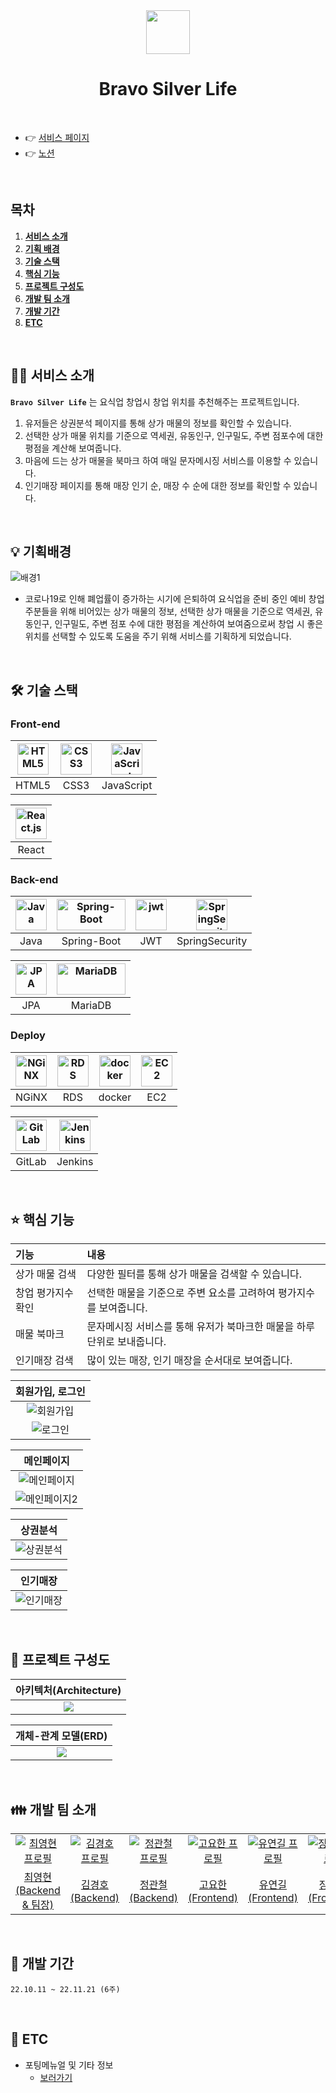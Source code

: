 <div align="center">
<img src ="https://user-images.githubusercontent.com/97828427/201554716-a973cd63-6fc1-41c2-9ce1-48a5b9505d8a.png" width=70/>
  <h1>Bravo Silver Life</h1>
  <br/>
</div>

- 👉 [서비스 페이지](https://k7c208.p.ssafy.io)
- 👉 [노션](https://www.notion.so/SSAFY-f54ede87080f401faf3d9c3846ffca93)
<!-- - 👉 [시연영상]() -->

<br />

## 목차

1. [**서비스 소개**](#🤷‍♂️-서비스-소개)
1. [**기획 배경**](#💡-기획배경)
1. [**기술 스택**](#🛠-기술-스택)
1. [**핵심 기능**](#⭐-핵심-기능)
1. [**프로젝트 구성도**](#📂-프로젝트-구성도)
1. [**개발 팀 소개**](#👪-개발-팀-소개)
1. [**개발 기간**](#📅-개발-기간)
1. [**ETC**](#🎸-etc)

<br />

<div id="1"></div>

## 🤷‍♂️ 서비스 소개

**`Bravo Silver Life`** 는 요식업 창업시 창업 위치를 추천해주는 프로젝트입니다.

1. 유저들은 상권분석 페이지를 통해 상가 매물의 정보를 확인할 수 있습니다.
2. 선택한 상가 매물 위치를 기준으로 역세권, 유동인구, 인구밀도, 주변 점포수에 대한 평점을 계산해 보여줍니다.
3. 마음에 드는 상가 매물을 북마크 하여 매일 문자메시징 서비스를 이용할 수 있습니다.
4. 인기매장 페이지를 통해 매장 인기 순, 매장 수 순에 대한 정보를 확인할 수 있습니다.

<br />

<div id="2"></div>

## 💡 기획배경

![배경1](https://user-images.githubusercontent.com/97828427/201811672-e71126dc-528d-495d-995c-78936cb9d106.png)

- 코로나19로 인해 폐업률이 증가하는 시기에 은퇴하여 요식업을 준비 중인 예비 창업주분들을 위해 비어있는 상가 매물의 정보, 선택한 상가 매물을 기준으로 역세권, 유동인구, 인구밀도, 주변 점포 수에 대한 평점을 계산하여 보여줌으로써 창업 시 좋은 위치를 선택할 수 있도록 도움을 주기 위해 서비스를 기획하게 되었습니다.

<br />

<div id="3"></div>

## 🛠 기술 스택

### **Front-end**

| <img src="https://profilinator.rishav.dev/skills-assets/html5-original-wordmark.svg" alt="HTML5" width="50px" height="50px" /> | <img src="https://profilinator.rishav.dev/skills-assets/css3-original-wordmark.svg" alt="CSS3" width="50px" height="50px" /> | <img src="https://profilinator.rishav.dev/skills-assets/javascript-original.svg" alt="JavaScript" width="50px" height="50px" /> |
| :----------------------------------------------------------------------------------------------------------------------------: | :--------------------------------------------------------------------------------------------------------------------------: | :-----------------------------------------------------------------------------------------------------------------------------: |
|                                                             HTML5                                                              |                                                             CSS3                                                             |                                                           JavaScript                                                            |

| <img src="https://profilinator.rishav.dev/skills-assets/react-original-wordmark.svg" alt="React.js" width="50px" height="50px" /> |
| :-------------------------------------------------------------------------------------------------------------------------------: |
|                                                               React                                                               |

### **Back-end**

| <img src="https://profilinator.rishav.dev/skills-assets/java-original-wordmark.svg" alt="Java" width="50px" height="50px" /> | <img src="https://www.seekpng.com/png/full/142-1425436_spring-boot.png" alt="Spring-Boot" width="110px" height="50px" /> | <img src="https://seeklogo.com/images/J/jwt-logo-65D86B4640-seeklogo.com.png" alt="jwt" width="50px" height="50px" /> | <img src="https://img1.daumcdn.net/thumb/R800x0/?scode=mtistory2&fname=https%3A%2F%2Fblog.kakaocdn.net%2Fdn%2Fzeffk%2Fbtrc3pNddy4%2FbTtid8MLs8HPjAmADYDfa0%2Fimg.png" alt="SpringSecurity" width="50px" height="50px"> |
| :--------------------------------------------------------------------------------------------------------------------------: | :----------------------------------------------------------------------------------------------------------------------: | :-------------------------------------------------------------------------------------------------------------------: | :--------------------------------------------------------------------------------------------------------------------------------------------------------------------------------------------------------------------: |
|                                                             Java                                                             |                                                       Spring-Boot                                                        |                                                          JWT                                                          |                                                                                                     SpringSecurity                                                                                                     |

| <img src="https://minkukjo.github.io/assets//img/spring-data-logo.png" alt="JPA" width="50px" height="50px"> | <img src="https://seeklogo.com/images/M/mariadb-logo-3CC78F4035-seeklogo.com.png" alt="MariaDB" width="110px" height="50px" /> |
| :----------------------------------------------------------------------------------------------------------: | :----------------------------------------------------------------------------------------------------------------------------: |
|                                                     JPA                                                      |                                                            MariaDB                                                             |

### **Deploy**

| <img src="https://profilinator.rishav.dev/skills-assets/nginx-original.svg" alt="NGiNX" width="50px" height="50px" /> | <img src="https://seeklogo.com/images/A/aws-rds-relational-database-service-logo-99EA3E8EA4-seeklogo.com.png" alt="RDS" width="50px" height="50px" /> | <img src="https://profilinator.rishav.dev/skills-assets/docker-original-wordmark.svg" alt="docker" width="50px" height="50px" /> | <img src="https://seeklogo.com/images/A/aws-ec2-elastic-compute-cloud-logo-2F9E73DBA5-seeklogo.com.png" alt="EC2" height="50px" width="50px" /> |
| :-------------------------------------------------------------------------------------------------------------------: | :---------------------------------------------------------------------------------------------------------------------------------------------------: | :------------------------------------------------------------------------------------------------------------------------------: | :---------------------------------------------------------------------------------------------------------------------------------------------: |
|                                                         NGiNX                                                         |                                                                          RDS                                                                          |                                                              docker                                                              |                                                                       EC2                                                                       |

| <img src="https://profilinator.rishav.dev/skills-assets/gitlab.svg" alt="GitLab" height="50px" width="50px" /> | <img src="https://profilinator.rishav.dev/skills-assets/jenkins-icon.svg" alt="Jenkins" height="50px" width="50px"/> |
| :------------------------------------------------------------------------------------------------------------: | :------------------------------------------------------------------------------------------------------------------: |
|                                                     GitLab                                                     |                                                       Jenkins                                                        |

<br />

<div id="4"></div>

## ⭐ 핵심 기능

| 기능               | 내용                                                                   |
| :----------------- | :--------------------------------------------------------------------- |
| 상가 매물 검색     | 다양한 필터를 통해 상가 매물을 검색할 수 있습니다.                     |
| 창업 평가지수 확인 | 선택한 매물을 기준으로 주변 요소를 고려하여 평가지수를 보여줍니다.     |
| 매물 북마크        | 문자메시징 서비스를 통해 유저가 북마크한 매물을 하루단위로 보내줍니다. |
| 인기매장 검색      | 많이 있는 매장, 인기 매장을 순서대로 보여줍니다.                       |

|                                                  회원가입, 로그인                                                  |
| :----------------------------------------------------------------------------------------------------------------: |
| ![회원가입](https://user-images.githubusercontent.com/97828427/202914108-a38e73f4-5331-4cc6-848b-426a70b75243.png) |
|  ![로그인](https://user-images.githubusercontent.com/97828427/202914099-dbf5cbfc-fcf1-4354-9cf0-e7ec77eeab82.png)  |

|                                                      메인페이지                                                       |
| :-------------------------------------------------------------------------------------------------------------------: |
| ![메인페이지](https://user-images.githubusercontent.com/97828427/202914101-a21c7df9-22d0-4982-9751-29ee97b9c40f.png)  |
| ![메인페이지2](https://user-images.githubusercontent.com/97828427/202914102-3f36c282-be1b-4316-b9fd-4b003fbde1eb.png) |

|                                                      상권분석                                                      |
| :----------------------------------------------------------------------------------------------------------------: |
| ![상권분석](https://user-images.githubusercontent.com/97828427/202914104-b46d0b01-6999-425c-897e-af3b612edea4.png) |

|                                                      인기매장                                                      |
| :----------------------------------------------------------------------------------------------------------------: |
| ![인기매장](https://user-images.githubusercontent.com/97828427/202914105-60bae524-2567-4855-86b7-107146644cda.png) |

<br />

<div id="5"></div>

## 📂 프로젝트 구성도

|                                              아키텍처(Architecture)                                               |
| :---------------------------------------------------------------------------------------------------------------: |
| <img src="https://user-images.githubusercontent.com/97828427/202912364-f74c2b60-749c-4712-8c1b-50f230624a2b.png"> |

|                                                개체-관계 모델(ERD)                                                |
| :---------------------------------------------------------------------------------------------------------------: |
| <img src="https://user-images.githubusercontent.com/97828427/202912362-aaf007aa-2920-4a08-8fba-05aca38af437.png"> |

<br />

<div id="6"></div>

## 👪 개발 팀 소개

<table>
  <tr>
    <td align="center" width="150px">
      <a href="#" target="_blank">
        <img src="https://avatars.githubusercontent.com/u/43947420?v=4" alt="최영현 프로필" />
      </a>
    </td>
    <td align="center" width="150px">
      <a href="#" target="_blank">
        <img src="https://avatars.githubusercontent.com/u/97828427?v=4" alt="김경호 프로필" />
      </a>
    </td>
    <td align="center" width="150px">
      <a href="#" target="_blank">
        <img src="" alt="정관철 프로필" />
      </a>
    </td>
    <td align="center" width="150px">
      <a href="#" target="_blank">
        <img src="https://avatars.githubusercontent.com/u/97574675?v=4" alt="고요한 프로필" />
      </a>
    </td>
    <td align="center" width="150px">
      <a href="#" target="_blank">
        <img src="https://avatars.githubusercontent.com/u/82526468?v=4" alt="유연길 프로필" />
      </a>
    </td>
    <td align="center" width="150px">
      <a href="#" target="_blank">
        <img src="https://avatars.githubusercontent.com/u/97578399?v=4" alt="장우주 프로필" />
      </a>
    </td>
  </tr>
  <tr>
    <td align="center">
      <a href="https://github.com/choiyounghyun" target="_blank">
        최영현<br />(Backend & 팀장)
      </a>
    </td>
    <td align="center">
      <a href="https://github.com/rudgh46" target="_blank">
        김경호<br />(Backend)
      </a>
    </td>
    <td align="center">
      <a href="" target="_blank">
        정관철<br />(Backend)
      </a>
    </td>
    <td align="center">
      <a href="https://github.com/rdg9074" target="_blank">
        고요한<br />(Frontend)
      </a>
    </td>
    <td align="center">
      <a href="https://github.com/PIMA1233" target="_blank">
        유연길<br />(Frontend)
      </a>
    </td>
    <td align="center">
      <a href="https://github.com/jang-uju" target="_blank">
        장우주<br />(Frontend)
      </a>
    </td>
  </tr>
</table>

<br />

<div id="7"></div>

## 📅 개발 기간

`22.10.11 ~ 22.11.21 (6주)`

<br />

<div id="8"></div>

## 🎸 ETC

- 포팅메뉴얼 및 기타 정보
  - [보러가기](exec/README.md)
